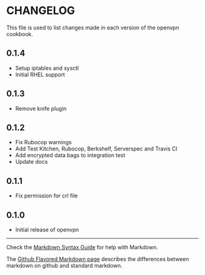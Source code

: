 # CHANGELOG

This file is used to list changes made in each version of the openvpn cookbook.

0.1.4
-----
- Setup iptables and sysctl
- Initial RHEL support

0.1.3
-----
- Remove knife plugin

0.1.2
-----
- Fix Rubocop warnings
- Add Test Kitchen, Rubocop, Berkshelf, Serverspec and Travis CI
- Add encrypted data bags to integration test
- Update docs

0.1.1
-----
- Fix permission for crl file

0.1.0
-----
- Initial release of openvpn

- - -
Check the [Markdown Syntax Guide](http://daringfireball.net/projects/markdown/syntax) for help with Markdown.

The [Github Flavored Markdown page](http://github.github.com/github-flavored-markdown/) describes the differences between markdown on github and standard markdown.

